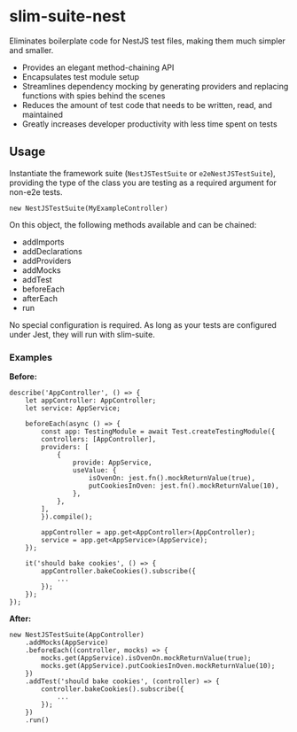 # slim-suite-nest

Eliminates boilerplate code for NestJS test files, making them much simpler and smaller.

* Provides an elegant method-chaining API
* Encapsulates test module setup
* Streamlines dependency mocking by generating providers and replacing functions with spies behind the scenes
* Reduces the amount of test code that needs to be written, read, and maintained
* Greatly increases developer productivity with less time spent on tests

## Usage

Instantiate the framework suite (`NestJSTestSuite` or `e2eNestJSTestSuite`), providing the type of the class you are testing as a required argument for non-e2e tests.

```
new NestJSTestSuite(MyExampleController)
```

On this object, the following methods available and can be chained:

* addImports
* addDeclarations
* addProviders
* addMocks
* addTest
* beforeEach
* afterEach
* run

No special configuration is required. As long as your tests are configured under Jest, they will run with slim-suite.

### Examples

__Before:__

```
describe('AppController', () => {
    let appController: AppController;
    let service: AppService;

    beforeEach(async () => {
        const app: TestingModule = await Test.createTestingModule({
        controllers: [AppController],
        providers: [
            {
                provide: AppService,
                useValue: {
                    isOvenOn: jest.fn().mockReturnValue(true),
                    putCookiesInOven: jest.fn().mockReturnValue(10),
                },
            },
        ],
        }).compile();

        appController = app.get<AppController>(AppController);
        service = app.get<AppService>(AppService);
    });

    it('should bake cookies', () => {
        appController.bakeCookies().subscribe({
            ...
        });
    });
});
```

__After:__

```
new NestJSTestSuite(AppController)
    .addMocks(AppService)
    .beforeEach((controller, mocks) => {
        mocks.get(AppService).isOvenOn.mockReturnValue(true);
        mocks.get(AppService).putCookiesInOven.mockReturnValue(10);
    })
    .addTest('should bake cookies', (controller) => {
        controller.bakeCookies().subscribe({
            ...
        });
    })
    .run()
```
